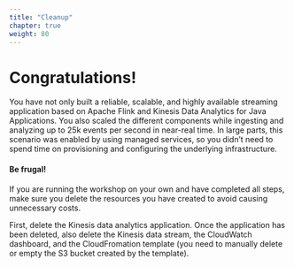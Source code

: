 ```yaml
---
title: "Cleanup"
chapter: true
weight: 80
---
```


# Congratulations!

You have not only built a reliable, scalable, and highly available streaming application based on Apache Flink and Kinesis Data Analytics for Java Applications. You also scaled the different components while ingesting and analyzing up to 25k events per second in near-real time. In large parts, this scenario was enabled by using managed services, so you didn’t need to spend time on provisioning and configuring the underlying infrastructure.


#### Be frugal!

If you are running the workshop on your own and have completed all steps, make sure you delete the resources you have created to avoid causing unnecessary costs.

First, delete the Kinesis data analytics application. Once the application has been deleted, also delete the Kinesis data stream, the CloudWatch dashboard, and the CloudFromation template (you need to manually delete or empty the S3 bucket created by the template).
